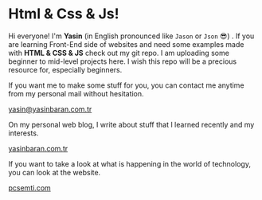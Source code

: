﻿# Html & Css & Js!

Hi everyone! I'm **Yasin** (in English pronounced like `Jason` or `Json` 😎) . If you are learning Front-End side of websites and need some examples made with **HTML & CSS & JS** check out my git repo. I am uploading some beginner to mid-level projects here. I wish this repo will be a precious resource for, especially beginners.

If you want me to make some stuff for you, you can contact me anytime from my personal mail without hesitation.

[yasin@yasinbaran.com.tr](mailto:yasin@yasinbaran.com.tr)

On my personal web blog, I write about stuff that I learned recently and my interests.

[yasinbaran.com.tr](https://yasinbaran.com.tr/)

If you want to take a look at what is happening in the world of technology, you can look at the website.

[pcsemti.com](https://pcsemti.com/)

